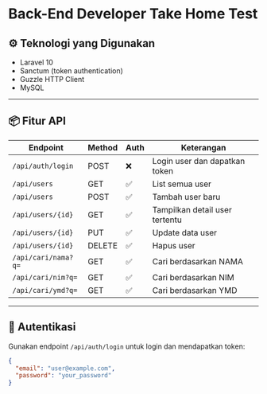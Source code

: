 # Back-End Developer Take Home Test

## ⚙️ Teknologi yang Digunakan

- Laravel 10
- Sanctum (token authentication)
- Guzzle HTTP Client
- MySQL


---

## 📦 Fitur API

| Endpoint                  | Method | Auth | Keterangan                                      |
|---------------------------|--------|------|-------------------------------------------------|
| `/api/auth/login`             | POST   | ❌   | Login user dan dapatkan token                   |
| `/api/users`             | GET    | ✅   | List semua user                          |
| `/api/users`             | POST   | ✅   | Tambah user baru                              |
| `/api/users/{id}`        | GET    | ✅   | Tampilkan detail user tertentu            |
| `/api/users/{id}`        | PUT    | ✅   | Update data user                              |
| `/api/users/{id}`        | DELETE | ✅   | Hapus user                               |
| `/api/cari/nama?q=`    | GET    | ✅   | Cari berdasarkan NAMA              |
| `/api/cari/nim?q=`     | GET    | ✅   | Cari berdasarkan NIM               |
| `/api/cari/ymd?q=`     | GET    | ✅   | Cari berdasarkan YMD               |

---


## 🔐 Autentikasi

Gunakan endpoint `/api/auth/login` untuk login dan mendapatkan token:
```json
{
  "email": "user@example.com",
  "password": "your_password"
}

